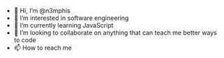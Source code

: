 - 👋 Hi, I’m @n3mphis
- 👀 I’m interested in software engineering
- 🌱 I’m currently learning JavaScript
- 💞️ I’m looking to collaborate on anything that can teach me better ways to code
- 📫 How to reach me 

<!---
n3mphis/n3mphis is a ✨ special ✨ repository because its `README.md` (this file) appears on your GitHub profile.
You can click the Preview link to take a look at your changes.
--->
